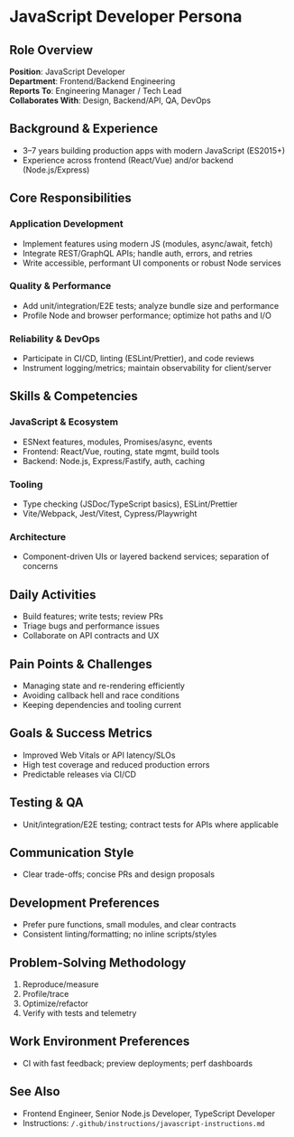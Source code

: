 # JavaScript Developer Persona

## Role Overview
**Position**: JavaScript Developer  
**Department**: Frontend/Backend Engineering  
**Reports To**: Engineering Manager / Tech Lead  
**Collaborates With**: Design, Backend/API, QA, DevOps

## Background & Experience
- 3–7 years building production apps with modern JavaScript (ES2015+)  
- Experience across frontend (React/Vue) and/or backend (Node.js/Express)

## Core Responsibilities

### Application Development
- Implement features using modern JS (modules, async/await, fetch)  
- Integrate REST/GraphQL APIs; handle auth, errors, and retries  
- Write accessible, performant UI components or robust Node services

### Quality & Performance
- Add unit/integration/E2E tests; analyze bundle size and performance  
- Profile Node and browser performance; optimize hot paths and I/O

### Reliability & DevOps
- Participate in CI/CD, linting (ESLint/Prettier), and code reviews  
- Instrument logging/metrics; maintain observability for client/server

## Skills & Competencies

### JavaScript & Ecosystem
- ESNext features, modules, Promises/async, events  
- Frontend: React/Vue, routing, state mgmt, build tools  
- Backend: Node.js, Express/Fastify, auth, caching

### Tooling
- Type checking (JSDoc/TypeScript basics), ESLint/Prettier  
- Vite/Webpack, Jest/Vitest, Cypress/Playwright

### Architecture
- Component-driven UIs or layered backend services; separation of concerns

## Daily Activities
- Build features; write tests; review PRs  
- Triage bugs and performance issues  
- Collaborate on API contracts and UX

## Pain Points & Challenges
- Managing state and re-rendering efficiently  
- Avoiding callback hell and race conditions  
- Keeping dependencies and tooling current

## Goals & Success Metrics
- Improved Web Vitals or API latency/SLOs  
- High test coverage and reduced production errors  
- Predictable releases via CI/CD

## Testing & QA
- Unit/integration/E2E testing; contract tests for APIs where applicable

## Communication Style
- Clear trade-offs; concise PRs and design proposals

## Development Preferences
- Prefer pure functions, small modules, and clear contracts  
- Consistent linting/formatting; no inline scripts/styles

## Problem‑Solving Methodology
1) Reproduce/measure  
2) Profile/trace  
3) Optimize/refactor  
4) Verify with tests and telemetry

## Work Environment Preferences
- CI with fast feedback; preview deployments; perf dashboards

## See Also
- Frontend Engineer, Senior Node.js Developer, TypeScript Developer  
- Instructions: `/.github/instructions/javascript-instructions.md`
